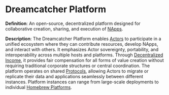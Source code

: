 # Dreamcatcher Platform

**Definition**: An open-source, decentralized platform designed for
collaborative creation, sharing, and execution of [NApps](napp.md).

**Description**: The Dreamcatcher Platform enables [Actors](actor.md) to
participate in a unified ecosystem where they can contribute resources, develop
NApps, and interact with others. It emphasizes Actor sovereignty, portability,
and interoperability across multiple hosts and platforms. Through
[Decentralized Income](decentralized-income.md), it provides fair compensation
for all forms of value creation without requiring traditional corporate
structures or central coordination. The platform operates on shared
[Protocols](protocol.md), allowing Actors to migrate or replicate their data and
applications seamlessly between different instances. Platform instances can
range from large-scale deployments to individual
[Homebrew Platforms](homebrew-platform.md).

